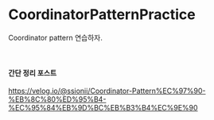 # CoordinatorPatternPractice
Coordinator pattern 연습하자.

<br>

#### 간단 정리 포스트
https://velog.io/@ssionii/Coordinator-Pattern%EC%97%90-%EB%8C%80%ED%95%B4-%EC%95%84%EB%9D%BC%EB%B3%B4%EC%9E%90
